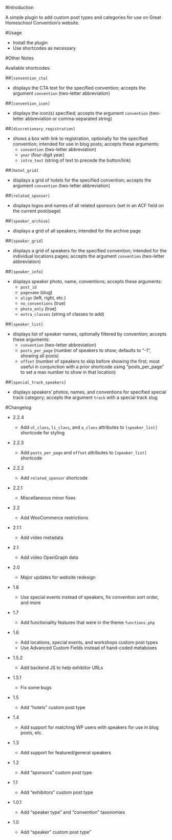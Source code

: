 #Introduction

A simple plugin to add custom post types and categories for use on Great Homeschool Convention’s website.

#Usage

- Install the plugin
- Use shortcodes as necessary

#Other Notes

Available shortcodes:

##`[convention_cta]`

- displays the CTA text for the specified convention; accepts the argument `convention` (two-letter abbreviation)

##`[convention_icon]`

- displays the icon(s) specified; accepts the argument `convention` (two-letter abbreviation or comma-separated string)

##`[discretionary_registration]`

- shows a box with link to registration, optionally for the specified convention; intended for use in blog posts; accepts these arguments:
    - `convention` (two-letter abbreviation)
    - `year` (four-digit year)
    - `intro_text` (string of text to precede the button/link)

##`[hotel_grid]`

- displays a grid of hotels for the specified convention; accepts the argument `convention` (two-letter abbreviation)

##`[related_sponsor]`

- displays logos and names of all related sponsors (set in an ACF field on the current post/page)

##`[speaker_archive]`

- displays a grid of all speakers; intended for the archive page

##`[speaker_grid]`

- displays a grid of speakers for the specified convention; intended for the individual locations pages; accepts the argument `convention` (two-letter abbreviation)

##`[speaker_info]`

- displays speaker photo, name, conventions; accepts these arguments:
    - `post_id`
    - `pagename` (slug)
    - `align` (left, right, etc.)
    - `no_conventions` (true)
    - `photo_only` (true)
    - `extra_classes` (string of classes to add)

##`[speaker_list]`

- displays list of speaker names, optionally filtered by convention; accepts these arguments:
    - `convention` (two-letter abbreviation)
    - `posts_per_page` (number of speakers to show; defaults to “-1”, showing all posts)
    - `offset` (number of speakers to skip before showing the first; most useful in conjunction with a prior shortcode using “posts_per_page” to set a max number to show in that location)

##`[special_track_speakers]`

- displays speakers’ photos, names, and conventions for specified special track category; accepts the argument `track` with a special track slug

#Changelog

- 2.2.4
    - Add `ul_class`, `li_class`, and `a_class` attributes to `[speaker_list]` shortcode for styling

- 2.2.3
    - Add `posts_per_page` and `offset` attributes to `[speaker_list]` shortcode

- 2.2.2
    - Add `related_sponsor` shortcode

- 2.2.1
    - Miscellaneous minor fixes

- 2.2
    - Add WooCommerce restrictions

- 2.1.1
    - Add video metadata

- 2.1
    - Add video OpenGraph data

- 2.0
    - Major updates for website redesign

- 1.8
    - Use special events instead of speakers, fix convention sort order, and more

- 1.7
    - Add functionality features that were in the theme `functions.php`

- 1.6
    - Add locations, special events, and workshops custom post types
    - Use Advanced Custom Fields instead of hand-coded metaboxes

- 1.5.2
    - Add backend JS to help exhibitor URLs

- 1.5.1
    - Fix some bugs

- 1.5
    - Add “hotels” custom post type

- 1.4
    - Add support for matching WP users with speakers for use in blog posts, etc.

- 1.3
    - Add support for featured/general speakers

- 1.2
    - Add “sponsors” custom post type

- 1.1
    - Add “exhibitors” custom post type

- 1.0.1
    - Add “speaker type” and “convention” taxonomies

- 1.0
    - Add “speaker” custom post type”
